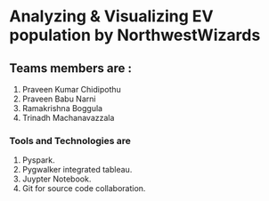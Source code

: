 # Analyzing & Visualizing EV population by NorthwestWizards
## Teams members are : 
1. Praveen Kumar Chidipothu
1. Praveen Babu Narni
2. Ramakrishna Boggula
3. Trinadh Machanavazzala

### Tools and Technologies are
 1. Pyspark.
 2. Pygwalker integrated tableau.
 3. Juypter Notebook.
 4. Git for source code collaboration.
